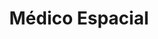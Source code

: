 ---
Numero: 220
title: Médico Espacial
Autor: James White
Co-autor: 
Ano-de-Publicacao: 1975
Titulo-original: Star Surgeon
Tradutor: Eurico da Fonseca
Co-tradutor: 
Ano-de-edicao: 1963
alias: James-White
Autor2-alias: 
Tradutor1-alias: Eurico-da-Fonseca
Tradutor2-alias: 
Titulo-link: 220-Medico-Espacial
Capa: Lima de Freitas
pags: 217
Capa-link: Lima-de-Freitas
---